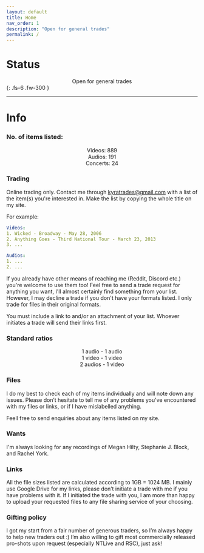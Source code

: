 ```yaml
---
layout: default
title: Home
nav_order: 1
description: "Open for general trades"
permalink: /
---
```


# Status

<center>Open for general trades</center>
{: .fs-6 .fw-300 }

---
# Info

### No. of items listed:

<center>Videos: 889</center>

<center>Audios: 191</center>

<center>Concerts: 24</center>


### Trading
Online trading only. Contact me through <a href="mailto:kyratrades@gmail.com?subject=Trade%20request">kyratrades@gmail.com</a> with a list of the item(s) you're interested in. Make the list by copying the whole title on my site.

For example:
```yaml
Videos:
1. Wicked - Broadway - May 28, 2006
2. Anything Goes - Third National Tour - March 23, 2013
3. ...

Audios:
1. ...
2. ...
```

If you already have other means of reaching me (Reddit, Discord etc.) you're welcome to use them too! Feel free to send a trade request for anything you want, I'll almost certainly find something from your list. However, I may decline a trade if you don't have your formats listed. I only trade for files in their original formats.

You must include a link to and/or an attachment of your list. Whoever initiates a trade will send their links first.

### Standard ratios

<center>1 audio - 1 audio</center>

<center>1 video - 1 video</center>

<center>2 audios - 1 video</center>

### Files
I do my best to check each of my items individually and will note down any issues. Please don’t hesitate to tell me of any problems you've encountered with my files or links, or if I have mislabelled anything.

Feell free to send enquiries about any items listed on my site.

### Wants
I'm always looking for any recordings of Megan Hilty, Stephanie J. Block, and Rachel York.

### Links
All the file sizes listed are calculated according to 1GB = 1024 MB. I mainly use Google Drive for my links, please don’t initiate a trade with me if you have problems with it. If I initiated the trade with you, I am more than happy to upload your requested files to any file sharing service of your choosing.
 
### Gifting policy
I got my start from a fair number of generous traders, so I’m always happy to help new traders out :) I’m also willing to gift most commercially released pro-shots upon request (especially NTLive and RSC), just ask!
